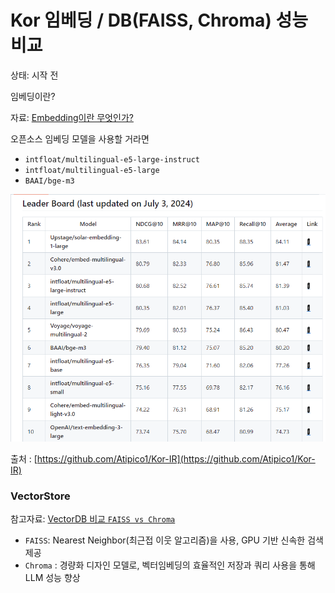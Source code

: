 # Kor 임베딩 / DB(FAISS, Chroma) 성능 비교

상태: 시작 전

임베딩이란?

자료: [Embedding이란 무엇인가?](https://www.syncly.kr/blog/what-is-embedding-and-how-to-use)

오픈소스 임베딩 모델을 사용할 거라면 

- `intfloat/multilingual-e5-large-instruct`
- `intfloat/multilingual-e5-large`
- `BAAI/bge-m3`

![benchmark](../assets/benchmark.png)

출처 : [https://github.com/Atipico1/Kor-IR](https://github.com/Atipico1/Kor-IR)

### VectorStore

참고자료: [VectorDB 비교 `FAISS vs Chroma`](https://myscale.com/blog/faiss-vs-chroma-vector-storage-battle/)

- `FAISS`: Nearest Neighbor(최근접 이웃 알고리즘)을 사용, GPU 기반 신속한 검색 제공
- `Chroma` : 경량화 디자인 모델로, 벡터임베딩의 효율적인 저장과 쿼리 사용을 통해 LLM 성능 향상
